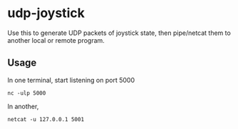 # udp-joystick

Use this to generate UDP packets of joystick state, then pipe/netcat them to another local or remote program.

## Usage

In one terminal, start listening on port 5000

    nc -ulp 5000   

In another,

    netcat -u 127.0.0.1 5001

